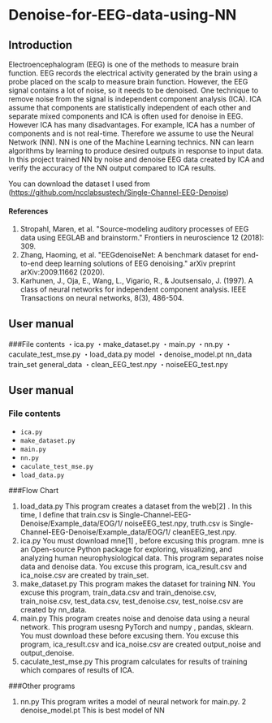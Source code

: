 # Denoise-for-EEG-data-using-NN

## Introduction
Electroencephalogram (EEG) is one of the methods to measure brain function. EEG
records the electrical activity generated by the brain using a probe placed on the scalp to measure brain function. However, the EEG signal contains a lot of noise, so it needs to be denoised. One technique to remove noise from the signal is independent component analysis (ICA). ICA assume that components are statistically independent of each other and separate mixed components and ICA is often used for denoise in EEG. However ICA has many disadvantages. For example, ICA has a number of components and is not real-time. Therefore we assume to use the Neural Network (NN). NN is one of the Machine Learning technics. NN can learn algorithms by learning to produce desired outputs in response to input data. In this project trained NN by noise and denoise EEG data created by ICA and verify the accuracy of the NN output compared to ICA results.

You can download the dataset I used from (https://github.com/ncclabsustech/Single-Channel-EEG-Denoise)


#### References
1. Stropahl, Maren, et al. "Source-modeling auditory processes of EEG data using EEGLAB and brainstorm." Frontiers in neuroscience 12 (2018): 309.
2. Zhang, Haoming, et al. "EEGdenoiseNet: A benchmark dataset for end-to-end deep learning solutions of EEG denoising." arXiv preprint arXiv:2009.11662 (2020).
3. Karhunen, J., Oja, E., Wang, L., Vigario, R., & Joutsensalo, J. (1997). A class of neural networks for independent component analysis. IEEE Transactions on neural networks, 8(3), 486-504.


## User manual
###File contents
    ・ica.py
    ・make_dataset.py
    ・main.py
    ・nn.py
    ・caculate_test_mse.py
    ・load_data.py
    model
        ・denoise_model.pt
    nn_data
    train_set
    general_data
        ・clean_EEG_test.npy
        ・noiseEEG_test.npy
 ## User manual

### File contents

- `ica.py`
- `make_dataset.py`
- `main.py`
- `nn.py`
- `caculate_test_mse.py`
- `load_data.py`


 
###Flow Chart
1. load_data.py
This program creates a dataset from the web[2]
. In this time, I define that train.csv is
Single-Channel-EEG-Denoise/Example_data/EOG/1/ noiseEEG_test.npy, truth.csv is
Single-Channel-EEG-Denoise/Example_data/EOG/1/ cleanEEG_test.npy.
2. ica.py
You must download mne[1]
, before excusing this program. mne is an Open-source Python
package for exploring, visualizing, and analyzing human neurophysiological data. This
program separates noise data and denoise data. You excuse this program, ica_result.csv
and ica_noise.csv are created by train_set.
3. make_dataset.py
This program makes the dataset for training NN. You excuse this program, train_data.csv
and train_denoise.csv, train_noise.csv, test_data.csv, test_denoise.csv, test_noise.csv are
created by nn_data.
4. main.py
This program creates noise and denoise data using a neural network. This program
usesng PyTorch and numpy , pandas, sklearn. You must download these before excusing
them. You excuse this program, ica_result.csv and ica_noise.csv are created output_noise
and output_denoise.
5. caculate_test_mse.py
This program calculates for results of training which compares of results of ICA.

###Other programs
1. nn.py
This program writes a model of neural network for main.py.
2 denoise_model.pt
This is best model of NN
